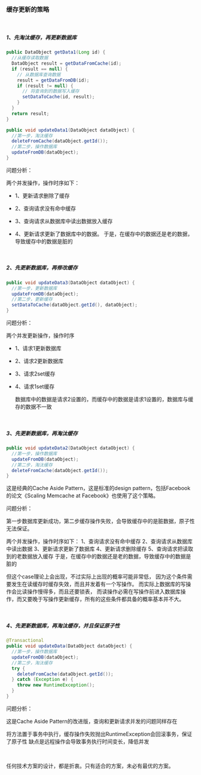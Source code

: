 ### 缓存更新的策略

&nbsp;

##### 1、先淘汰缓存，再更新数据库

```java
public DataObject getData1(Long id) {
  //从缓存读取数据
  DataObject result = getDataFromCache(id);
  if (result == null) {
    // 从数据库查询数据
    result = getDataFromDB(id);
    if (result != null) {
      // 将查询到的数据写入缓存
      setDataToCache(id, result);
    }
  }
  return result;
}
```

```java
public void updateData1(DataObject dataObject) {
  //第一步，淘汰缓存
  deleteFromCache(dataObject.getId());
  //第二步，操作数据库
  updateFromDB(dataObject);
}
```

问题分析：

两个并发操作，操作时序如下：

- 1、更新请求删除了缓存

- 2、查询请求没有命中缓存

- 3、查询请求从数据库中读出数据放入缓存

- 4、更新请求更新了数据库中的数据。
  于是，在缓存中的数据还是老的数据，导致缓存中的数据是脏的

  &nbsp;



##### 2、先更新数据库，再修改缓存

```java
public void updateData3(DataObject dataObject) {
  //第一步，更新数据库
  updateFromDB(dataObject);
  //第二步，更新缓存
  setDataToCache(dataObject.getId(), dataObject);
}
```

问题分析：

两个并发更新操作，操作时序

- 1、请求1更新数据库

- 2、请求2更新数据库

- 3、请求2set缓存

- 4、请求1set缓存

  数据库中的数据是请求2设置的，而缓存中的数据是请求1设置的，数据库与缓存的数据不一致

  &nbsp;

  

##### 3、先更新数据库，再淘汰缓存

```java
public void updateData2(DataObject dataObject) {
  //第一步，操作数据库
  updateFromDB(dataObject);
  //第二步，淘汰缓存
  deleteFromCache(dataObject.getId());
}
```

这是经典的Cache Aside Pattern，这是标准的design pattern，包括Facebook的论文《Scaling Memcache at Facebook》也使用了这个策略。

问题分析：

第一步数据库更新成功，第二步缓存操作失败，会导致缓存中的是脏数据，原子性无法保证。

两个并发操作，操作时序如下：
1、查询请求没有命中缓存
2、查询请求从数据库中读出数据
3、更新请求更新了数据库
4、更新请求删除缓存
5、查询请求把读取到的老数据放入缓存
于是，在缓存中的数据还是老的数据，导致缓存中的数据是脏的

但这个case理论上会出现，不过实际上出现的概率可能非常低，
因为这个条件需要发生在读缓存时缓存失效，而且并发着有一个写操作。
而实际上数据库的写操作会比读操作慢得多，而且还要锁表，
而读操作必需在写操作前进入数据库操作，而又要晚于写操作更新缓存，所有的这些条件都具备的概率基本并不大。

&nbsp;



##### 4、先更新数据库，再淘汰缓存，并且保证原子性

```java
@Transactional    
public void updateData(DataObject dataObject) {
  //第一步，操作数据库
  updateFromDB(dataObject);
  //第二步，淘汰缓存
  try {
    deleteFromCache(dataObject.getId());
  } catch (Exception e) {
    throw new RuntimeException();
  }
}
```

问题分析：

这是Cache Aside Pattern的改进版，查询和更新请求并发的问题同样存在

将方法置于事务中执行，缓存操作失败抛出RuntimeException会回滚事务，保证了原子性
缺点是远程操作会导致事务执行时间变长，降低并发

&nbsp;

任何技术方案的设计，都是折衷。只有适合的方案，未必有最优的方案。


